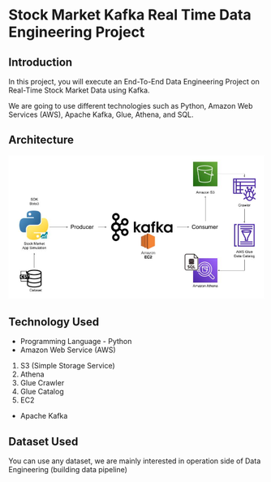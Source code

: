 # Stock Market Kafka Real Time Data Engineering Project

## Introduction

In this project, you will execute an End-To-End Data Engineering Project on Real-Time Stock Market Data using Kafka.

We are going to use different technologies such as Python, Amazon Web Services (AWS), Apache Kafka, Glue, Athena, and SQL.

## Architecture

<img src="Architecture.jpg">

## Technology Used

- Programming Language - Python
- Amazon Web Service (AWS)

1. S3 (Simple Storage Service)
2. Athena
3. Glue Crawler
4. Glue Catalog
5. EC2

- Apache Kafka

## Dataset Used

You can use any dataset, we are mainly interested in operation side of Data Engineering (building data pipeline)
